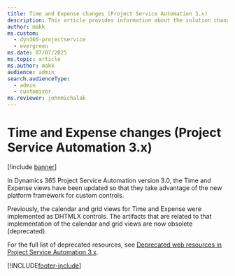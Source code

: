 ```yaml
---
title: Time and Expense changes (Project Service Automation 3.x)
description: This article provides information about the solution changes for Time and Expense.
author: makk
ms.custom: 
  - dyn365-projectservice
  - evergreen
ms.date: 07/07/2025
ms.topic: article
ms.author: makk
audience: admin
search.audienceType: 
  - admin
  - customizer
ms.reviewer: johnmichalak
---
```


# Time and Expense changes (Project Service Automation 3.x)

[!include [banner](../../includes/psa-now-project-operations.md)]

In Dynamics 365 Project Service Automation version 3.0, the Time and Expense views have been updated so that they take advantage of the new platform framework for custom controls.

Previously, the calendar and grid views for Time and Expense were implemented as DHTMLX controls. The artifacts that are related to that implementation of the calendar and grid views are now obsolete (deprecated).

For the full list of deprecated resources, see [Deprecated web resources in Project Service Automation 3.x](web-resources-deprecated-v3.x.md).


[!INCLUDE[footer-include](../../includes/footer-banner.md)]
